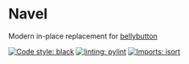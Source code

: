 # Navel

Modern in-place replacement for [bellybutton](https://github.com/hchasestevens/bellybutton)

[![Code style: black](https://img.shields.io/badge/code%20style-black-000000.svg)](https://github.com/psf/black)
[![linting: pylint](https://img.shields.io/badge/linting-pylint-yellowgreen)](https://github.com/pylint-dev/pylint)
[![Imports: isort](https://img.shields.io/badge/imports-isort-%231674b1)](https://pycqa.github.io/isort/)
